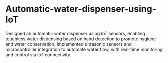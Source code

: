 # Automatic-water-dispenser-using-IoT
Designed an automatic water dispenser using IoT sensors, enabling touchless water dispensing based on hand detection to promote hygiene and water conservation.  Implemented ultrasonic sensors and microcontroller integration to automate water flow, with real-time monitoring and control via IoT connectivity.
